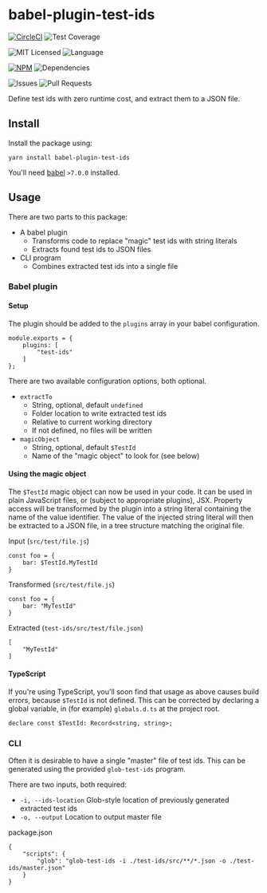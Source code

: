 # babel-plugin-test-ids

[![CircleCI](https://img.shields.io/circleci/build/github/alsiola/test-ids/master?style=for-the-badge)](https://circleci.com/gh/alsiola/test-ids/tree/master)
![Test Coverage](https://img.shields.io/codecov/c/github/alsiola/test-ids?style=for-the-badge)

![MIT Licensed](https://img.shields.io/npm/l/babel-plugin-test-ids?style=for-the-badge)
![Language](https://img.shields.io/github/languages/top/alsiola/test-ids?style=for-the-badge)

[![NPM](https://img.shields.io/npm/v/babel-plugin-test-ids?style=for-the-badge)](https://www.npmjs.com/package/babel-plugin-test-ids)
![Dependencies](https://img.shields.io/requires/github/alsiola/test-ids?label=dependencies&style=for-the-badge)

![Issues](https://img.shields.io/github/issues/alsiola/test-ids?style=for-the-badge)
![Pull Requests](https://img.shields.io/github/issues-pr/alsiola/test-ids?style=for-the-badge)

Define test ids with zero runtime cost, and extract them to a JSON file.

## Install

Install the package using:

```
yarn install babel-plugin-test-ids
```

You'll need [babel](https://babeljs.io/) `>7.0.0` installed.

## Usage

There are two parts to this package:

* A babel plugin
    - Transforms code to replace "magic" test ids with string literals
    - Extracts found test ids to JSON files
* CLI program
    - Combines extracted test ids into a single file

### Babel plugin
#### Setup

The plugin should be added to the `plugins` array in your babel configuration.

```
module.exports = {
    plugins: [
        "test-ids"
    ]
};
```

There are two available configuration options, both optional.

* `extractTo`
    - String, optional, default `undefined`
    - Folder location to write extracted test ids
    - Relative to current working directory
    - If not defined, no files will be written
* `magicObject`
    - String, optional, default `$TestId`
    - Name of the "magic object" to look for (see below)

#### Using the magic object

The `$TestId` magic object can now be used in your code. It can be used in plain JavaScript files, or (subject to appropriate plugins),
JSX.  Property access will be transformed by the plugin into a string literal containing the name of the value identifier. The value
of the injected string literal will then be extracted to a JSON file, in a tree structure matching the original file.

Input (`src/test/file.js`)
```
const foo = {
    bar: $TestId.MyTestId
}
```

Transformed (`src/test/file.js`)
```
const foo = {
    bar: "MyTestId"
}
```

Extracted (`test-ids/src/test/file.json`)
```
[
    "MyTestId"
]
```

#### TypeScript
If you're using TypeScript, you'll soon find that usage as above causes build errors, because `$TestId` is
not defined. This can be corrected by declaring a global variable, in (for example) `globals.d.ts` at the project
root.

```
declare const $TestId: Record<string, string>;
```

### CLI

Often it is desirable to have a single "master" file of test ids. This can be generated using the provided `glob-test-ids` program.

There are two inputs, both required:

* `-i, --ids-location` Glob-style location of previously generated extracted test ids
* `-o, --output` Location to output master file

package.json
```
{
    "scripts": {
        "glob": "glob-test-ids -i ./test-ids/src/**/*.json -o ./test-ids/master.json"
    }
}
```
